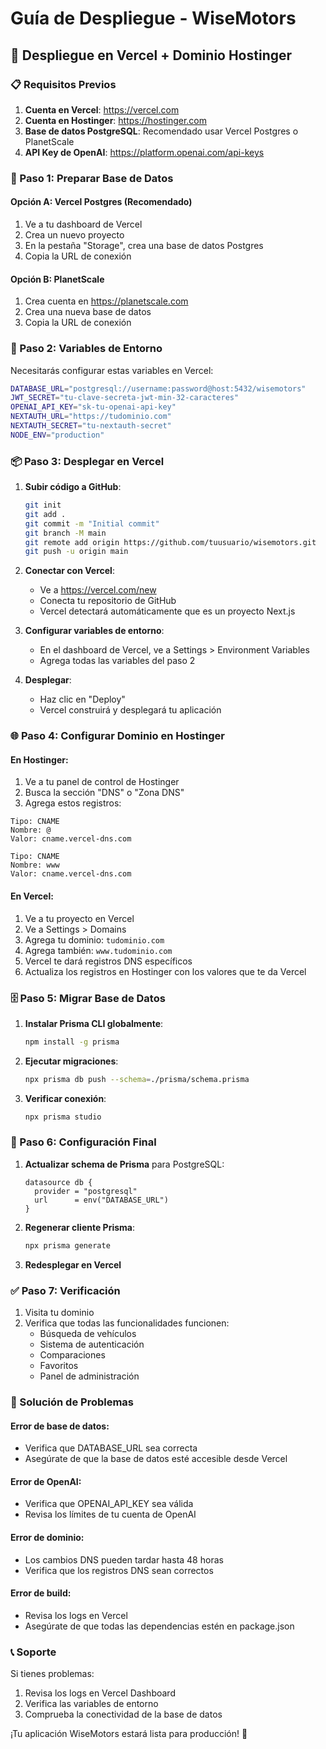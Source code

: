 # Guía de Despliegue - WiseMotors

## 🚀 Despliegue en Vercel + Dominio Hostinger

### 📋 Requisitos Previos

1. **Cuenta en Vercel**: https://vercel.com
2. **Cuenta en Hostinger**: https://hostinger.com
3. **Base de datos PostgreSQL**: Recomendado usar Vercel Postgres o PlanetScale
4. **API Key de OpenAI**: https://platform.openai.com/api-keys

### 🔧 Paso 1: Preparar Base de Datos

#### Opción A: Vercel Postgres (Recomendado)
1. Ve a tu dashboard de Vercel
2. Crea un nuevo proyecto
3. En la pestaña "Storage", crea una base de datos Postgres
4. Copia la URL de conexión

#### Opción B: PlanetScale
1. Crea cuenta en https://planetscale.com
2. Crea una nueva base de datos
3. Copia la URL de conexión

### 🔑 Paso 2: Variables de Entorno

Necesitarás configurar estas variables en Vercel:

```bash
DATABASE_URL="postgresql://username:password@host:5432/wisemotors"
JWT_SECRET="tu-clave-secreta-jwt-min-32-caracteres"
OPENAI_API_KEY="sk-tu-openai-api-key"
NEXTAUTH_URL="https://tudominio.com"
NEXTAUTH_SECRET="tu-nextauth-secret"
NODE_ENV="production"
```

### 📦 Paso 3: Desplegar en Vercel

1. **Subir código a GitHub**:
   ```bash
   git init
   git add .
   git commit -m "Initial commit"
   git branch -M main
   git remote add origin https://github.com/tuusuario/wisemotors.git
   git push -u origin main
   ```

2. **Conectar con Vercel**:
   - Ve a https://vercel.com/new
   - Conecta tu repositorio de GitHub
   - Vercel detectará automáticamente que es un proyecto Next.js

3. **Configurar variables de entorno**:
   - En el dashboard de Vercel, ve a Settings > Environment Variables
   - Agrega todas las variables del paso 2

4. **Desplegar**:
   - Haz clic en "Deploy"
   - Vercel construirá y desplegará tu aplicación

### 🌐 Paso 4: Configurar Dominio en Hostinger

#### En Hostinger:
1. Ve a tu panel de control de Hostinger
2. Busca la sección "DNS" o "Zona DNS"
3. Agrega estos registros:

```
Tipo: CNAME
Nombre: @
Valor: cname.vercel-dns.com

Tipo: CNAME  
Nombre: www
Valor: cname.vercel-dns.com
```

#### En Vercel:
1. Ve a tu proyecto en Vercel
2. Ve a Settings > Domains
3. Agrega tu dominio: `tudominio.com`
4. Agrega también: `www.tudominio.com`
5. Vercel te dará registros DNS específicos
6. Actualiza los registros en Hostinger con los valores que te da Vercel

### 🗄️ Paso 5: Migrar Base de Datos

1. **Instalar Prisma CLI globalmente**:
   ```bash
   npm install -g prisma
   ```

2. **Ejecutar migraciones**:
   ```bash
   npx prisma db push --schema=./prisma/schema.prisma
   ```

3. **Verificar conexión**:
   ```bash
   npx prisma studio
   ```

### 🔧 Paso 6: Configuración Final

1. **Actualizar schema de Prisma** para PostgreSQL:
   ```prisma
   datasource db {
     provider = "postgresql"
     url      = env("DATABASE_URL")
   }
   ```

2. **Regenerar cliente Prisma**:
   ```bash
   npx prisma generate
   ```

3. **Redesplegar en Vercel**

### ✅ Paso 7: Verificación

1. Visita tu dominio
2. Verifica que todas las funcionalidades funcionen:
   - Búsqueda de vehículos
   - Sistema de autenticación
   - Comparaciones
   - Favoritos
   - Panel de administración

### 🚨 Solución de Problemas

#### Error de base de datos:
- Verifica que DATABASE_URL sea correcta
- Asegúrate de que la base de datos esté accesible desde Vercel

#### Error de OpenAI:
- Verifica que OPENAI_API_KEY sea válida
- Revisa los límites de tu cuenta de OpenAI

#### Error de dominio:
- Los cambios DNS pueden tardar hasta 48 horas
- Verifica que los registros DNS sean correctos

#### Error de build:
- Revisa los logs en Vercel
- Asegúrate de que todas las dependencias estén en package.json

### 📞 Soporte

Si tienes problemas:
1. Revisa los logs en Vercel Dashboard
2. Verifica las variables de entorno
3. Comprueba la conectividad de la base de datos

¡Tu aplicación WiseMotors estará lista para producción! 🎉
